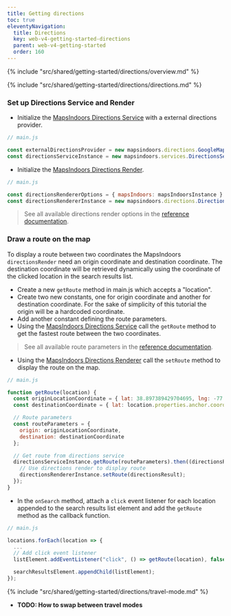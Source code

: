 ```yaml
---
title: Getting directions
toc: true
eleventyNavigation:
  title: Directions
  key: web-v4-getting-started-directions
  parent: web-v4-getting-started
  order: 160
---
```


<!-- Overview -->
{% include "src/shared/getting-started/directions/overview.md" %}

<!-- Directions -->
{% include "src/shared/getting-started/directions/directions.md" %}

<mi-tabs>
<mi-tab label="Manually" tab-for="manually"></mi-tab>
<mi-tab label="MI Components" tab-for="components"></mi-tab>
<mi-tab-panel id="manually">

### Set up Directions Service and Render

* Initialize the [MapsIndoors Directions Service](https://app.mapsindoors.com/mapsindoors/js/sdk/latest/docs/mapsindoors.services.DirectionsService.html) with a external directions provider.

```js
// main.js

const externalDirectionsProvider = new mapsindoors.directions.GoogleMapsProvider();
const directionsServiceInstance = new mapsindoors.services.DirectionsService(externalDirectionsProvider);
```

* Initialize the [MapsIndoors Directions Render](https://app.mapsindoors.com/mapsindoors/js/sdk/latest/docs/mapsindoors.directions.DirectionsRenderer.html).

```js
// main.js

const directionsRendererOptions = { mapsIndoors: mapsIndoorsInstance }
const directionsRendererInstance = new mapsindoors.directions.DirectionsRenderer(directionsRendererOptions);
```

> See all available directions render options in the [reference documentation](https://app.mapsindoors.com/mapsindoors/js/sdk/latest/docs/mapsindoors.directions.DirectionsRenderer.html).

### Draw a route on the map

To display a route between two coordinates the MapsIndoors `directionsRender` need an origin coordinate and destination coordinate. The destination coordinate will be retrieved dynamically using the coordinate of the clicked location in the search results list.

* Create a new `getRoute` method in main.js which accepts a "location".
* Create two new constants, one for origin coordinate and another for destination coordinate. For the sake of simplicity of this tutorial the origin will be a hardcoded coordinate.
* Add another constant defining the route parameters.
* Using the [MapsIndoors Directions Service](https://app.mapsindoors.com/mapsindoors/js/sdk/latest/docs/mapsindoors.services.DirectionsService.html#getRoute) call the `getRoute` method to get the fastest route between the two coordinates.

> See all available route parameters in the [reference documentation](https://app.mapsindoors.com/mapsindoors/js/sdk/latest/docs/mapsindoors.services.DirectionsService.html#getRoute).

* Using the [MapsIndoors Directions Renderer](https://app.mapsindoors.com/mapsindoors/js/sdk/latest/docs/mapsindoors.directions.DirectionsRenderer.html#setRoute) call the `setRoute` method to display the route on the map.

```js
// main.js

function getRoute(location) {
  const originLocationCoordinate = { lat: 38.897389429704695, lng: -77.03740973527613, floor: 0 }; // Oval Office, The White House (Hardcoded coordinate and floor index)
  const destinationCoordinate = { lat: location.properties.anchor.coordinates[1], lng: location.properties.anchor.coordinates[0] };

  // Route parameters
  const routeParameters = {
    origin: originLocationCoordinate,
    destination: destinationCoordinate
  };

  // Get route from directions service
  directionsServiceInstance.getRoute(routeParameters).then((directionsResult) => {
    // Use directions render to display route 
    directionsRendererInstance.setRoute(directionsResult);
  });
}
```

* In the `onSearch` method, attach a `click` event listener for each location appended to the search results list element and add the `getRoute` method as the callback function.

```js
// main.js

locations.forEach(location => {
  ...
  // Add click event listener
  listElement.addEventListener("click", () => getRoute(location), false);

  searchResultsElement.appendChild(listElement);
});

```

</mi-tab-panel>
<mi-tab-panel id="components">

</mi-tab-panel>
</mi-tabs>

<!-- Travel-mode -->
{% include "src/shared/getting-started/directions/travel-mode.md" %}

* **TODO: How to swap between travel modes**
